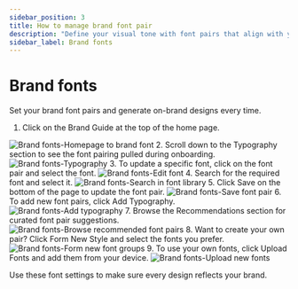 ```yaml
---
sidebar_position: 3
title: How to manage brand font pair
description: "Define your visual tone with font pairs that align with your brand. Stay consistent across designs with Sivi."
sidebar_label: Brand fonts
---
```


# Brand fonts

Set your brand font pairs and generate on-brand designs every time.

1. Click on the Brand Guide at the top of the home page.  
<img src="/img/brand-kit/brand-fonts/1_brand-fonts_homepage-to-brand-font.png" alt="Brand fonts-Homepage to brand font" />
2. Scroll down to the Typography section to see the font pairing pulled during onboarding.  
<img src="/img/brand-kit/brand-fonts/2_brand-fonts_typography.png" alt="Brand fonts-Typography" />
3. To update a specific font, click on the font pair and select the font.  
<img src="/img/brand-kit/brand-fonts/3_brand-fonts_edit-font.png" alt="Brand fonts-Edit font" />
4. Search for the required font and select it.  
<img src="/img/brand-kit/brand-fonts/4_brand-fonts_search-in-font-library.png" alt="Brand fonts-Search in font library" />
5. Click Save on the bottom of the page to update the font pair.  
<img src="/img/brand-kit/brand-fonts/5_brand-fonts_save-font-pair.png" alt="Brand fonts-Save font pair" />
6. To add new font pairs, click Add Typography.  
<img src="/img/brand-kit/brand-fonts/6_brand-fonts_add-typography.png" alt="Brand fonts-Add typography" />
7. Browse the Recommendations section for curated font pair suggestions.  
<img src="/img/brand-kit/brand-fonts/7_brand-fonts_browse-recommended-font-pairs.png" alt="Brand fonts-Browse recommended font pairs" />
8. Want to create your own pair? Click Form New Style and select the fonts you prefer.  
<img src="/img/brand-kit/brand-fonts/8_brand-fonts_form-new-font-groups.png" alt="Brand fonts-Form new font groups" />
9. To use your own fonts, click Upload Fonts and add them from your device.  
<img src="/img/brand-kit/brand-fonts/9_brand-fonts_upload-new-fonts.png" alt="Brand fonts-Upload new fonts" />

Use these font settings to make sure every design reflects your brand.